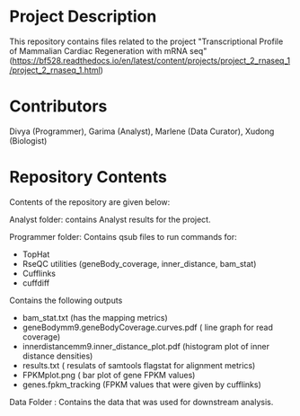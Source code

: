 # Project Description

This repository contains files related to the project "Transcriptional Profile of Mammalian Cardiac Regeneration with mRNA seq" (https://bf528.readthedocs.io/en/latest/content/projects/project_2_rnaseq_1/project_2_rnaseq_1.html)

# Contributors

Divya (Programmer), Garima (Analyst), Marlene (Data Curator), Xudong (Biologist)

# Repository Contents

Contents of the repository are given below:

Analyst folder: contains Analyst results for the project.

Programmer folder: 
Contains qsub files to run commands for:
- TopHat
- RseQC utilities (geneBody_coverage, inner_distance, bam_stat) 
- Cufflinks
- cuffdiff

Contains the following outputs 
- bam_stat.txt (has the mapping metrics)
- geneBodymm9.geneBodyCoverage.curves.pdf ( line graph for read coverage)
- innerdistancemm9.inner_distance_plot.pdf (histogram plot of inner distance densities)
- results.txt ( resulats of samtools flagstat for alignment metrics)
- FPKMplot.png ( bar plot of gene FPKM values)
- genes.fpkm_tracking (FPKM values that were given by cufflinks)


Data Folder : Contains the data that was used for downstream analysis.
